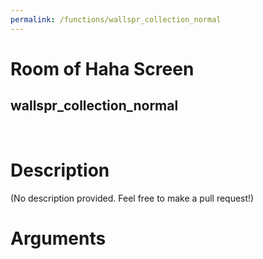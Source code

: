 ```yaml
---
permalink: /functions/wallspr_collection_normal
---
```

# Room of Haha Screen  
## wallspr_collection_normal  
&nbsp;  
# Description  
(No description provided. Feel free to make a pull request!) 
&nbsp;  
# Arguments



